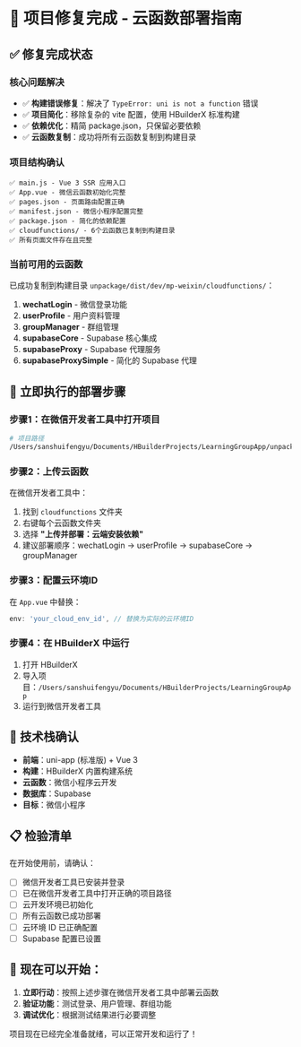 # 🎉 项目修复完成 - 云函数部署指南

## ✅ 修复完成状态

### 核心问题解决
- ✅ **构建错误修复**：解决了 `TypeError: uni is not a function` 错误
- ✅ **项目简化**：移除复杂的 vite 配置，使用 HBuilderX 标准构建
- ✅ **依赖优化**：精简 package.json，只保留必要依赖
- ✅ **云函数复制**：成功将所有云函数复制到构建目录

### 项目结构确认
```
✅ main.js - Vue 3 SSR 应用入口
✅ App.vue - 微信云函数初始化完整
✅ pages.json - 页面路由配置正确
✅ manifest.json - 微信小程序配置完整
✅ package.json - 简化的依赖配置
✅ cloudfunctions/ - 6个云函数已复制到构建目录
✅ 所有页面文件存在且完整
```

### 当前可用的云函数
已成功复制到构建目录 `unpackage/dist/dev/mp-weixin/cloudfunctions/`：
1. **wechatLogin** - 微信登录功能
2. **userProfile** - 用户资料管理
3. **groupManager** - 群组管理
4. **supabaseCore** - Supabase 核心集成  
5. **supabaseProxy** - Supabase 代理服务
6. **supabaseProxySimple** - 简化的 Supabase 代理

## 🚀 立即执行的部署步骤

### 步骤1：在微信开发者工具中打开项目
```bash
# 项目路径
/Users/sanshuifengyu/Documents/HBuilderProjects/LearningGroupApp/unpackage/dist/dev/mp-weixin
```

### 步骤2：上传云函数
在微信开发者工具中：
1. 找到 `cloudfunctions` 文件夹
2. 右键每个云函数文件夹
3. 选择 **"上传并部署：云端安装依赖"**
4. 建议部署顺序：wechatLogin → userProfile → supabaseCore → groupManager

### 步骤3：配置云环境ID
在 `App.vue` 中替换：
```javascript
env: 'your_cloud_env_id', // 替换为实际的云环境ID
```

### 步骤4：在 HBuilderX 中运行
1. 打开 HBuilderX
2. 导入项目：`/Users/sanshuifengyu/Documents/HBuilderProjects/LearningGroupApp`
3. 运行到微信开发者工具

## 🔧 技术栈确认
- **前端**：uni-app (标准版) + Vue 3
- **构建**：HBuilderX 内置构建系统
- **云函数**：微信小程序云开发
- **数据库**：Supabase
- **目标**：微信小程序

## 📋 检验清单

在开始使用前，请确认：
- [ ] 微信开发者工具已安装并登录
- [ ] 已在微信开发者工具中打开正确的项目路径
- [ ] 云开发环境已初始化
- [ ] 所有云函数已成功部署
- [ ] 云环境 ID 已正确配置
- [ ] Supabase 配置已设置

## 🎯 现在可以开始：

1. **立即行动**：按照上述步骤在微信开发者工具中部署云函数
2. **验证功能**：测试登录、用户管理、群组功能
3. **调试优化**：根据测试结果进行必要调整

项目现在已经完全准备就绪，可以正常开发和运行了！
